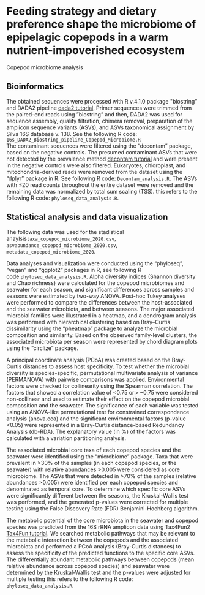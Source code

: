 # Feeding strategy and dietary preference shape the microbiome of epipelagic copepods in a warm nutrient-impoverished ecosystem
Copepod microbiome analysis

## Bioinformatics
The obtained sequences were processed with R v.4.1.0 package "biostring” and DADA2 pipeline [dada2 tutorial](https://benjjneb.github.io/dada2/tutorial_1_8.html). Primer sequences were trimmed from the paired-end reads using ”biostring” and then, DADA2 was used for sequence assembly, quality filtration, chimera removal, preparation of the amplicon sequence variants (ASVs), and ASVs taxonomical assignment by Silva 16S database v. 138. See the following R code: `16s_DADA2_Biostring_pipeline_Copepod_Microbiome.R`  
The contaminant sequences were filtered using the “decontam” package, based on the negative controls. The presumed contaminant ASVs that were not detected by the prevalence method [decontam tutorial](https://benjjneb.github.io/decontam/vignettes/decontam_intro.html) and were present in the negative controls were also filtered. Eukaryotes, chloroplast, and mitochondria-derived reads were removed from the dataset using the “dplyr” package in R. See following R code: `Decontam_analysis.R`. The ASVs with ≤20 read counts throughout the entire dataset were removed and the remaining data was normalized by total sum scaling (TSS). this refers to the following R code: `phyloseq_data_analysis.R`. 


## Statistical analysis and data visualization
The following data was used for the stadistical anaylsis`taxa_copepod_microbiome_2020.csv`, `asvabundance_copepod_microbiome_2020.csv`, `metadata_copepod_microbiome_2020`. 

Data analyses and visualization were conducted using the “phyloseq”, “vegan” and “ggplot2” packages in R, see following R code:`phyloseq_data_analysis.R`. 
Alpha diversity indices (Shannon diversity and Chao richness) were calculated for the copepod microbiomes and seawater for each season, and significant differences across samples and seasons were estimated by two-way ANOVA. Post-hoc Tukey analyses were performed to compare the differences between the host-associated and the seawater microbiota, and between seasons. The major associated microbial families were illustrated in a heatmap, and a dendrogram analysis was performed with hierarchical clustering based on Bray–Curtis dissimilarity using the “pheatmap” package to analyze the microbial composition and similarity. Based on the observed family-level clusters, the associated microbiota per season were represented by chord diagram plots using the “circlize” package.

A principal coordinate analysis (PCoA) was created based on the Bray-Curtis distances to assess host specificity. To test whether the microbial diversity is species-specific, permutational multivariate analysis of variance (PERMANOVA) with pairwise comparisons was applied. Environmental factors were checked for collinearity using the Spearman correlation. The factors that showed a correlation value of <0.75 or > −0.75 were considered non-collinear and used to estimate their effect on the copepod microbial composition and the seawater. The significance of each variable was tested using an ANOVA-like permutational test for constrained correspondence analysis (anova.cca) and the significant environmental factors (p-value <0.05) were represented in a Bray-Curtis distance-based Redundancy Analysis (db-RDA). The explanatory value (in %) of the factors was calculated with a variation partitioning analysis.

The associated microbial core taxa of each copepod species and the seawater were identified using the “microbiome” package. Taxa that were prevalent in >30% of the samples (in each copepod species, or the seawater) with relative abundances >0.005 were considered as core microbiome. The ASVs that were detected in >70% of the samples (relative abundances >0.005) were identified per each copepod species and denominated as temporal core. To determine which specific core ASVs were significantly different between the seasons, the Kruskal-Wallis test was performed, and the generated p-values were corrected for multiple testing using the False Discovery Rate (FDR) Benjamini-Hochberg algorithm.

The metabolic potential of the core microbiota in the seawater and copepod species was predicted from the 16S rRNA amplicon data using Tax4Fun2 [Tax4Fun tutorial](https://benjjneb.github.io/dada2/tutorial_1_8.html). We searched metabolic pathways that may be relevant to the metabolic interaction between the copepods and the associated microbiota and performed a PCoA analysis (Bray-Curtis distances) to assess the specificity of the predicted functions to the specific core ASVs. The differentially abundant metabolic pathways between copepods (mean relative abundance across copepod species) and seawater were determined by the Kruskal-Wallis test and the p-values were adjusted for multiple testing this refers to the following R code: `phyloseq_data_analysis.R`. 



